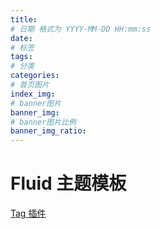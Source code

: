 ```yaml
---
title:
# 日期 格式为 YYYY-MM-DD HH:mm:ss
date:
# 标签
tags:
# 分类
categories:
# 首页图片
index_img:
# banner图片
banner_img:
# banner图片比例
banner_img_ratio:
---
```


# Fluid 主题模板

[Tag 插件](https://hexo.fluid-dev.com/docs/guide/#tag-%E6%8F%92%E4%BB%B6)
